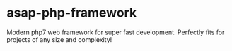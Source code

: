 # asap-php-framework
Modern php7 web framework for super fast development. Perfectly fits for projects of any size and complexity!
